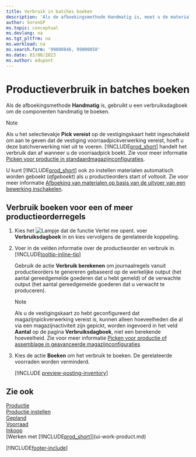 ```yaml
---
title: Verbruik in batches boeken
description: 'Als de afboekingsmethode Handmatig is, moet u de materialen handmatig boeken met behulp van een verbruiksdagboek.'
author: SorenGP
ms.topic: conceptual
ms.devlang: na
ms.tgt_pltfrm: na
ms.workload: na
ms.search.form: '99000846, 99000850'
ms.date: 03/08/2023
ms.author: edupont
---
```

# <a name="batch-post-production-consumption"></a><a name="batch-post-production-consumption"></a><a name="batch-post-production-consumption"></a>Productieverbruik in batches boeken

Als de afboekingsmethode **Handmatig** is, gebruikt u een verbruiksdagboek om de componenten handmatig te boeken.  

> [!NOTE]
> Als u het selectievakje **Pick vereist** op de vestigingskaart hebt ingeschakeld om aan te geven dat de vestiging voorraadpickverwerking vereist, hoeft u deze batchverwerking niet uit te voeren. [!INCLUDE[prod_short](includes/prod_short.md)] handelt het verbruik dan af wanneer u de voorraadpick boekt. Zie voor meer informatie [Picken voor productie in standaardmagazijnconfiguraties](warehouse-how-to-pick-for-production.md).  

U kunt [!INCLUDE[prod_short](includes/prod_short.md)] ook zo instellen materialen automatisch worden geboekt (*afgeboekt*) als u productieorders start of voltooit. Zie voor meer informatie [Afboeking van materialen op basis van de uitvoer van een bewerking inschakelen](production-how-to-flush-components-according-to-operation-output.md).

## <a name="to-post-consumption-for-one-or-more-production-order-lines"></a><a name="to-post-consumption-for-one-or-more-production-order-lines"></a><a name="to-post-consumption-for-one-or-more-production-order-lines"></a>Verbruik boeken voor een of meer productieorderregels

1. Kies het ![Lampje dat de functie Vertel me opent.](media/ui-search/search_small.png "Vertel me wat u wilt doen") voer **Verbruiksdagboek** in en kies vervolgens de gerelateerde koppeling.  
2. Voer in de velden informatie over de productieorder en verbruik in. [!INCLUDE[tooltip-inline-tip](includes/tooltip-inline-tip_md.md)]  

    Gebruik de actie **Verbruik berekenen** om journaalregels vanuit productieorders te genereren gebaseerd op de werkelijke output (het aantal gereedgemelde goederen dat u hebt gemeld) of de verwachte output (het aantal gereedgemelde goederen dat u verwacht te produceren).

    > [!NOTE]
    > Als u de vestigingskaart zo hebt geconfigureerd dat magazijnpickverwerking vereist is, kunnen alleen hoeveelheden die al via een magazijnactiviteit zijn gepickt, worden ingevoerd in het veld **Aantal** op de pagina **Verbruiksdagboek**, niet een berekende hoeveelheid. Zie voor meer informatie [Picken voor productie of assemblage in geavanceerde magazijnconfiguraties](warehouse-how-to-pick-for-internal-operations-in-advanced-warehousing.md)

3. Kies de actie **Boeken** om het verbruik te boeken. De gerelateerde voorraden worden verminderd.

    [!INCLUDE [preview-posting-inventory](includes/preview-posting-inventory.md)]

## <a name="see-also"></a><a name="see-also"></a><a name="see-also"></a>Zie ook

[Productie](production-manage-manufacturing.md)  
[Productie instellen](production-configure-production-processes.md)  
[Gepland](production-planning.md)  
[Voorraad](inventory-manage-inventory.md)  
[Inkoop](purchasing-manage-purchasing.md)  
[Werken met [!INCLUDE[prod_short](includes/prod_short.md)]](ui-work-product.md)  

[!INCLUDE[footer-include](includes/footer-banner.md)]
